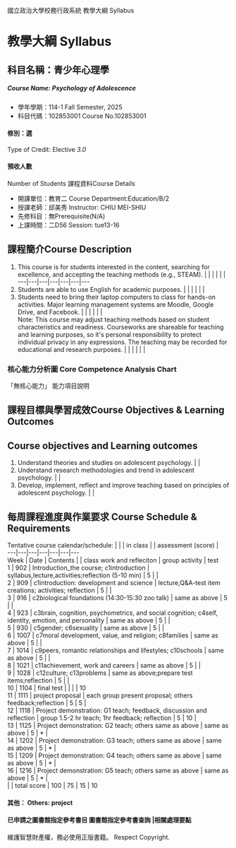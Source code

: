 國立政治大學校務行政系統 教學大綱 Syllabus
# 教學大綱 Syllabus
##  科目名稱：青少年心理學 
#####  Course Name: Psychology of Adolescence
  * 學年學期：114-1 Fall Semester, 2025 
  * 科目代碼：102853001 Course No.102853001
#### 修別：選
Type of Credit: Elective 
_3.0_
#### 預收人數
Number of Students
課程資料Course Details
  * 開課單位：教育二 Course Department:Education/B/2 
  * 授課老師：邱美秀 Instructor: CHIU MEI-SHIU 
  * 先修科目：無Prerequisite(N/A)
  * 上課時間：二D56 Session: tue13-16
##  課程簡介Course Description
1. This course is for students interested in the content, searching for excellence, and accepting the teaching methods (e.g., STEAM). |  |  |  |  |  |   
---|---|---|---|---|---|---  
2. Students are able to use English for academic purposes. |  |  |  |  |  |   
3. Students need to bring their laptop computers to class for hands-on activities. Major learning management systems are Moodle, Google Drive, and Facebook. |  |  |  |  |  |   
Note: This course may adjust teaching methods based on student characteristics and readiness. Courseworks are shareable for teaching and learning purposes, so it's personal responsibility to protect individual privacy in any expressions. The teaching may be recorded for educational and research purposes. |  |  |  |  |  |   
###  核心能力分析圖 Core Competence Analysis Chart
「無核心能力」 
能力項目說明
##  課程目標與學習成效Course Objectives & Learning Outcomes 
Course objectives and Learning outcomes  
---  
1. Understand theories and studies on adolescent psychology. |  |   
2. Understand research methodologies and trend in adolescent psychology. |  |   
3. Develop, implement, reflect and improve teaching based on principles of adolescent psychology. |  |   
##  每周課程進度與作業要求 Course Schedule & Requirements
Tentative course calendar/schedule: |  |  | in class |  |  assessment (score) |   
---|---|---|---|---|---|---  
Week | Date | Contents |  | class work and refleciton | group activity | test  
1 | 902 | Introduction_the course; c1introduction | syllabus,lecture,activities;reflection (5-10 min) | 5 |  |   
2 | 909 | c1introduction: development and science | lecture,Q&A-test item creations; activities; reflection | 5 |  |   
3 | 916 | c2biological foundations (14:30-15:30 zoo talk) | same as above | 5 |  |   
4 | 923 | c3brain, cognition, psychometrics, and social cognition; c4self, identity, emotion, and personality | same as above | 5 |  |   
5 | 930 | c5gender; c6sexuality | same as above | 5 |  |   
6 | 1007 | c7moral development, value, and religion; c8families | same as above | 5 |  |   
7 | 1014 | c9peers, romantic relationships and lifestyles; c10schools | same as above | 5 |  |   
8 | 1021 | c11achievement, work and careers | same as above | 5 |  |   
9 | 1028 | c12culture; c13problems | same as above;prepare test items;reflection | 5 |  |   
10 | 1104 | final test |  |  |  | 10  
11 | 1111 | project proposal | each group present proposal; others feedback;reflection | 5 | 5 |   
12 | 1118 | Project demonstration: G1 teach; feedback, discussion and reflection | group 1.5-2 hr teach; 1hr feedback; reflection | 5 | 10 |   
13 | 1125 | Project demonstration: G2 teach; others same as above | same as above | 5 | * |   
14 | 1202 | Project demonstration: G3 teach; others same as above | same as above | 5 | * |   
15 | 1209 | Project demonstration: G4 teach; others same as above | same as above | 5 | * |   
16 | 1216 | Project demonstration: G5 teach; others same as above | same as above | 5 | * |   
|  | total score | 100 | 75 | 15 | 10  
####  其他： Others: project 
####  已申請之圖書館指定參考書目  圖書館指定參考書查詢 |相關處理要點
維護智慧財產權，務必使用正版書籍。 Respect Copyright.